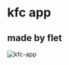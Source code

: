 # kfc app
## made by flet 
![kfc-app](https://github.com/Rogendo/flet-kfc/assets/62094358/619c6876-a0dd-4547-941e-6bac2afb54ad)
